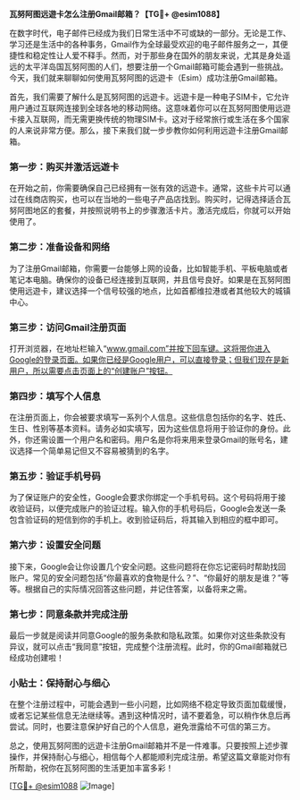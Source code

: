 **瓦努阿图远遊卡怎么注册Gmail邮箱？【TG💪+ @esim1088】**

在数字时代，电子邮件已经成为我们日常生活中不可或缺的一部分。无论是工作、学习还是生活中的各种事务，Gmail作为全球最受欢迎的电子邮件服务之一，其便捷性和稳定性让人爱不释手。然而，对于那些身在国外的朋友来说，尤其是身处遥远的太平洋岛国瓦努阿图的人们，想要注册一个Gmail邮箱可能会遇到一些挑战。今天，我们就来聊聊如何使用瓦努阿图的远遊卡（Esim）成功注册Gmail邮箱。

首先，我们需要了解什么是瓦努阿图的远遊卡。远遊卡是一种电子SIM卡，它允许用户通过互联网连接到全球各地的移动网络。这意味着你可以在瓦努阿图使用远遊卡接入互联网，而无需更换传统的物理SIM卡。这对于经常旅行或生活在多个国家的人来说非常方便。那么，接下来我们就一步步教你如何利用远遊卡注册Gmail邮箱。

### 第一步：购买并激活远遊卡

在开始之前，你需要确保自己已经拥有一张有效的远遊卡。通常，这些卡片可以通过在线商店购买，也可以在当地的一些电子产品店找到。购买时，记得选择适合瓦努阿图地区的套餐，并按照说明书上的步骤激活卡片。激活完成后，你就可以开始使用了。

### 第二步：准备设备和网络

为了注册Gmail邮箱，你需要一台能够上网的设备，比如智能手机、平板电脑或者笔记本电脑。确保你的设备已经连接到互联网，并且信号良好。如果是在瓦努阿图使用远遊卡，建议选择一个信号较强的地点，比如首都维拉港或者其他较大的城镇中心。

### 第三步：访问Gmail注册页面

打开浏览器，在地址栏输入“www.gmail.com”并按下回车键。这将带你进入Google的登录页面。如果你已经是Google用户，可以直接登录；但我们现在是新用户，所以需要点击页面上的“创建账户”按钮。

### 第四步：填写个人信息

在注册页面上，你会被要求填写一系列个人信息。这些信息包括你的名字、姓氏、生日、性别等基本资料。请务必如实填写，因为这些信息将用于验证你的身份。此外，你还需设置一个用户名和密码。用户名是你将来用来登录Gmail的账号名，建议选择一个简单易记但又不容易被猜到的名字。

### 第五步：验证手机号码

为了保证账户的安全性，Google会要求你绑定一个手机号码。这个号码将用于接收验证码，以便完成账户的验证过程。输入你的手机号码后，Google会发送一条包含验证码的短信到你的手机上。收到验证码后，将其输入到相应的框中即可。

### 第六步：设置安全问题

接下来，Google会让你设置几个安全问题。这些问题将在你忘记密码时帮助找回账户。常见的安全问题包括“你最喜欢的食物是什么？”、“你最好的朋友是谁？”等等。根据自己的实际情况回答这些问题，并记住答案，以备将来之需。

### 第七步：同意条款并完成注册

最后一步就是阅读并同意Google的服务条款和隐私政策。如果你对这些条款没有异议，就可以点击“我同意”按钮，完成整个注册流程。此时，你的Gmail邮箱就已经成功创建啦！

### 小贴士：保持耐心与细心

在整个注册过程中，可能会遇到一些小问题，比如网络不稳定导致页面加载缓慢，或者忘记某些信息无法继续等。遇到这种情况时，请不要着急，可以稍作休息后再尝试。同时，也要注意保护好自己的个人信息，避免泄露给不可信的第三方。

总之，使用瓦努阿图的远遊卡注册Gmail邮箱并不是一件难事。只要按照上述步骤操作，并保持耐心与细心，相信每个人都能顺利完成注册。希望这篇文章能对你有所帮助，祝你在瓦努阿图的生活更加丰富多彩！

[[TG💪+ @esim1088](https://t.me/s/esim1088) ![Image](https://i.postimg.cc/4NQfJmqS/Snipaste-2025-05-13-00-14-12.png)]